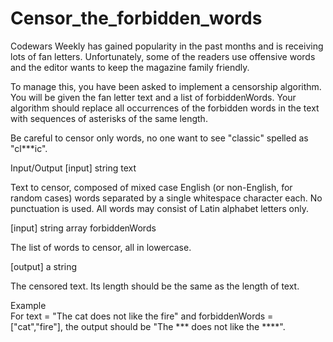 # Censor_the_forbidden_words
Codewars Weekly has gained popularity in the past months and is receiving lots of fan letters. Unfortunately, some of the readers use offensive words and the editor wants to keep the magazine family friendly.

To manage this, you have been asked to implement a censorship algorithm. You will be given the fan letter text and a list of forbiddenWords. Your algorithm should replace all occurrences of the forbidden words in the text with sequences of asterisks of the same length.

Be careful to censor only words, no one want to see "classic" spelled as "cl***ic".

Input/Output
[input] string text

Text to censor, composed of mixed case English (or non-English, for random cases) words separated by a single whitespace character each. No punctuation is used. All words may consist of Latin alphabet letters only.

[input] string array forbiddenWords

The list of words to censor, all in lowercase.

[output] a string

The censored text. Its length should be the same as the length of text.

Example
<br>
For text = "The cat does not like the fire" and forbiddenWords = ["cat","fire"], the output should be "The *** does not like the ****".
